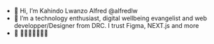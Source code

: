 - 👋 Hi, I’m Kahindo Lwanzo Alfred @alfredlw
- 👀 I’m a technology enthusiast, digital wellbeing evangelist and web developper/Designer from DRC. I trust Figma, NEXT.js and more
- 🌱 🌱🌱🌱🌱🌱🌱🌱


